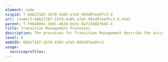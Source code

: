 ```yaml
---
element: node
nispid: T-68b27107-1570-4385-a7e5-995d97ee9fc3-X
url: /node/T-68b27107-1570-4385-a7e5-995d97ee9fc3-X.html
parent: T-f6b4804c-3b91-463d-be3c-0a72168b7b45-X
title: Transition Management Processes
description: The processes for Transition Management describe the activities to bring a new capability, unit, system, sub-system or enabling system into its operational environment, or to change the operational environment of an existing element, including the transfer of accountability and responsibility from one organizational entity to another (i.e. from development into operations). The main focus of the transition process is to establish and execute procedures to enable a controlled, well-managed start to the operations process (utilization and support). The process should be planned and organised over all lines of development (DOTMLPF-I) of the capability, all interfaces to other capabilities and the defined function and necessary support by the supply-chain (e.g. industry). Though it is common to think of the transition from capability development to fielding as a point in time, transition is actually a process that takes place over time. The transition process is a set of activities in a sequential, phased order. # Planning Transition # Preparing Transition # Hand-off to Operations # Close Transition Potential transition approaches include  * Big Bang Transition -- Outputs are all put into operation through a single transition. * Staged Transition -- Outputs are introduced such that they provide an initial operational capability (IOC) that gives (some) benefit. The transition of further outputs then builds on this until a full operational capability (FOC) is realized. * Phased Transition -- Outputs are transitioned in a phased manner across the organization. Users regarded as 'more capable' are transitioned first, with their experience used to inform and improve the transition approach for successive user transition phases. The approach to transition adopted is documented in the Capability Programme Transition Plan. This plan defines the overall approach to transition and must be closely aligned with the following  * The Integration, Test & Evaluation approach to ensure that only Outputs with known sufficient quality are transitioned into operation. * The Business Change approach to ensure the organization is ready, able and supported to receive the Outputs transitioned. It includes methods that redirect or redefine the use of resources, business process, budget allocations, people or other modes of operation that significantly change an organization. * Benefits Measurement to ensure measurement of benefits realized from Outputs starts during transition (i.e. when these benefits start to be realized). Retirement is a special case of transition. It is the set of processes and activities associated with the removal, withdrawal, or decommissioning of a capability from its operational environment. Although one might try to distinguish retirement activities from deployment activities, the two processes are extremely similar in many respects, although one adds to the operational environment and one subtracts from it.
level: 6
emUUID: 68b27107-1570-4385-a7e5-995d97ee9fc3
usage:
  serviceprofiles:
---
```

